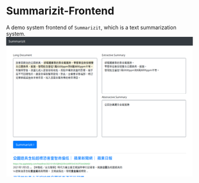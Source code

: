# Summarizit-Frontend
A demo system frontend of `Summarizit`, which is a text summarization system.
![screenshot](https://raw.githubusercontent.com/yasamnoya/Summarizit-Frontend/gh-pages/screenshot.png)
